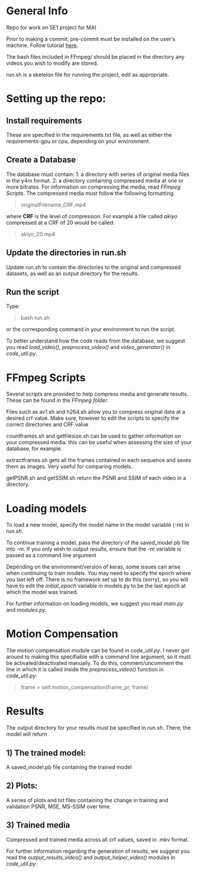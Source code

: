 # General Info

Repo for work on 5E1 project for MAI

Prior to making a commit, pre-commit must be installed on the user's machine. Follow tutorial [here](https://pre-commit.com/).

The bash files included in FFmpeg/ should be placed in the directory any videos you wish to modify are stored.

run.sh is a sketelon file for running the project, edit as appropriate.

# Setting up the repo:

## Install requirements 

These are specified in the requirements.txt file, as well as either the requirements-gpu or cpu, depending on your environment.

## Create a Database

The database must contain:
1: a directory with series of original media files in the y4m format.
2: a directory containing compressed media at one or more bitrates. For information on compressing the media, read *FFmpeg Scripts*. The compressed media must follow the following formatting:

> originalFilename_CRF.mp4

where **CRF** is the level of compression. For example a file called *akiyo* compressed at a CRF of 20 would be called:

> akiyo_20.mp4

## Update the directories in run.sh

Update run.sh to contain the directories to the original and compressed datasets, as well as an output directory for the results.

## Run the script

Type:

> bash run.sh

or the corresponding command in your environment to run the script.


To better understand how the code reads from the database, we suggest you read *load_video()*, *preprocess_video()* and *video_generator()* in *code_util.py*.

# FFmpeg Scripts

Several scripts are provided to help compress media and generate results. These can be found in the *FFmpeg folder*. 

Files such as av1.sh and h264.sh allow you to compress original data at a desired crf value. Make sure, however to edit the scripts to specify the correct directories and CRF value

countframes.sh and getfilesize.sh can be used to gather information on your compressed media. this can be useful when assessing the size of your database, for example.

extractframes.sh gets all the frames contained in each sequence and saves them as images. Very useful for comparing models.

getPSNR.sh and getSSIM.sh return the PSNR and SSIM of each video in a directory.

# Loading models

To load a new model, specify the model name in the model variable (-m) in *run.sh*. 

To continue training a model, pass the directory of the saved_model.pb file into -m. If you only wish to output results, ensure that the -nt variable is passed as a command line argument

Depending on the environment/version of keras, some issues can arise when continuing to train models. You may need to specify the epoch where you last left off. There is no framework set up to do this (sorry), so you will have to edit the *initial_epoch* variable in models.py to be the last epoch at which the model was trained.

For further information on loading models, we suggest you read *main.py* and *modules.py*.

# Motion Compensation

The motion compensation module can be found in *code_util.py*. I never got around to making this specifiable with a command line argument, so it must be activated/deactivated manually. To do this, comment/uncomment the line in which it is called inside the *preprocess_video()* function in *code_util.py*:

> frame = self.motion_compensation(frame_pr, frame)

# Results

The output directory for your results must be specified in *run.sh*. There, the model will return

## 1) The trained model:

A saved_model.pb file containing the trained model

## 2) Plots:

A series of plots and txt files containing the change in training and validation PSNR, MSE, MS-SSIM over time.

## 3) Trained media

Compressed and trained media across all crf values, saved in .mkv format.


For further information regarding the generation of results, we suggest you read the *output_results_video()* and *output_helper_video()* modules in *code_util.py*. 